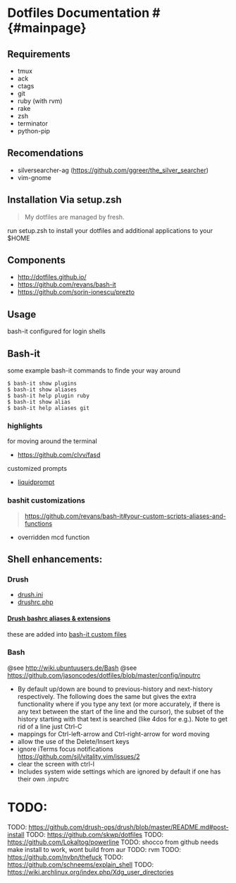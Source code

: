# Dotfiles Documentation # {#mainpage}

## Requirements ##

- tmux
- ack
- ctags
- git
- ruby (with rvm)
- rake
- zsh
- terminator
- python-pip

## Recomendations ##
- silversearcher-ag (https://github.com/ggreer/the_silver_searcher)
- vim-gnome

## Installation Via setup.zsh ##

> My dotfiles are managed by fresh.

run setup.zsh to install your dotfiles and additional applications to your $HOME

## Components ##

- http://dotfiles.github.io/
- https://github.com/revans/bash-it
- https://github.com/sorin-ionescu/prezto


## Usage ##
bash-it configured for login shells

## Bash-it ##

some example bash-it commands to finde your way around

    $ bash-it show plugins
    $ bash-it show aliases
    $ bash-it help plugin ruby
    $ bash-it show alias
    $ bash-it help aliases git

### highlights

for moving around the terminal
- https://github.com/clvv/fasd

customized prompts
- [liquidprompt](https://github.com/nojhan/liquidprompt)


### bashit customizations

> https://github.com/revans/bash-it#your-custom-scripts-aliases-and-functions

- overridden mcd function



## Shell enhancements:

### Drush
- [drush.ini](https://github.com/drush-ops/drush/blob/master/examples/example.drush.ini)
- [drushrc.php](https://github.com/drush-ops/drush/blob/master/examples/example.drushrc.php)

#### [Drush bashrc aliases & extensions](https://github.com/drush-ops/drush/blob/master/examples/example.bashrc)
these are added into [bash-it custom files](https://github.com/revans/bash-it#your-custom-scripts-aliases-and-functions)


### Bash
@see http://wiki.ubuntuusers.de/Bash
@see https://github.com/jasoncodes/dotfiles/blob/master/config/inputrc

- By default up/down are bound to previous-history and next-history respectively. The following does the same but gives the extra functionality where if you type any text (or more accurately, if there is any text between the start of the line and the cursor), the subset of the history starting with that text is searched (like 4dos for e.g.). Note to get rid of a line just Ctrl-C
- mappings for Ctrl-left-arrow and Ctrl-right-arrow for word moving
- allow the use of the Delete/Insert keys
- ignore iTerms focus notifications https://github.com/sjl/vitality.vim/issues/2
- clear the screen with ctrl-l
- Includes system wide settings which are ignored by default if one has their own .inputrc


# TODO:

TODO: https://github.com/drush-ops/drush/blob/master/README.md#post-install
TODO: https://github.com/skwp/dotfiles
TODO: https://github.com/Lokaltog/powerline
TODO: shocco from github needs make install to work, wont build from aur
TODO: rvm
TODO: https://github.com/nvbn/thefuck
TODO: https://github.com/schneems/explain_shell
TODO: https://wiki.archlinux.org/index.php/Xdg_user_directories
